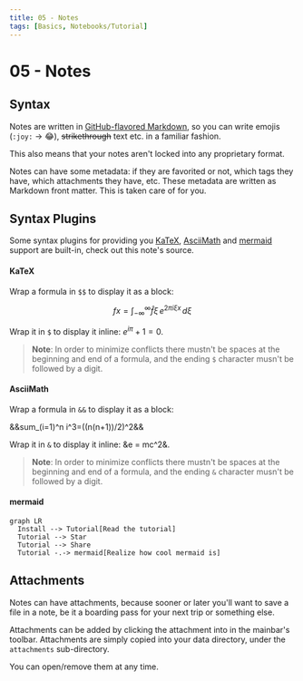 ```yaml
---
title: 05 - Notes
tags: [Basics, Notebooks/Tutorial]
---
```


# 05 - Notes

## Syntax

Notes are written in [GitHub-flavored Markdown](https://guides.github.com/features/mastering-markdown), so you can write emojis (`:joy:` -> :joy:), ~~strikethrough~~ text etc. in a familiar fashion.

This also means that your notes aren't locked into any proprietary format.

Notes can have some metadata: if they are favorited or not, which tags they have, which attachments they have, etc. These metadata are written as Markdown front matter. This is taken care of for you.

## Syntax Plugins

Some syntax plugins for providing you [KaTeX](https://katex.org), [AsciiMath](http://asciimath.org) and [mermaid](https://github.com/knsv/mermaid) support are built-in, check out this note's source.

#### KaTeX

Wrap a formula in `$$` to display it as a block:

$$f{x} = \int_{-\infty}^\infty \hat f\xi\,e^{2 \pi i \xi x} \,d\xi$$

Wrap it in `$` to display it inline: $e^{iπ} + 1 = 0$.

> **Note**: In order to minimize conflicts there mustn't be spaces at the beginning and end of a formula, and the ending `$` character musn't be followed by a digit.

#### AsciiMath

Wrap a formula in `&&` to display it as a block:

&&sum_(i=1)^n i^3=((n(n+1))/2)^2&&

Wrap it in `&` to display it inline: &e = mc^2&.

> **Note**: In order to minimize conflicts there mustn't be spaces at the beginning and end of a formula, and the ending `&` character musn't be followed by a digit.

#### mermaid

```mermaid
graph LR
  Install --> Tutorial[Read the tutorial]
  Tutorial --> Star
  Tutorial --> Share
  Tutorial -.-> mermaid[Realize how cool mermaid is]
```

## Attachments

Notes can have attachments, because sooner or later you'll want to save a file in a note, be it a boarding pass for your next trip or something else.

Attachments can be added by clicking the attachment into in the mainbar's toolbar. Attachments are simply copied into your data directory, under the `attachments` sub-directory.

You can open/remove them at any time.
